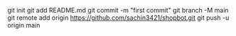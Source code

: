 git init
git add README.md
git commit -m "first commit"
git branch -M main
git remote add origin https://github.com/sachin3421/shopbot.git
git push -u origin main